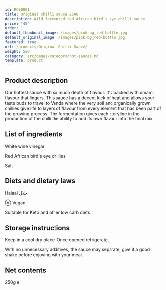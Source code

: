 ```yaml
---
id: RC00001
title: Original chilli sauce 250G
description: Wild fermented red African bird's eye chilli sauce.
price: "45"
order: 1
default_thumbnail_image: /images/pink-bg_red-bottle.jpg
default_original_image: /images/pink-bg_red-bottle.jpg
featured: true
url: /products/Original-Chilli-Sauce/
weight: 550
category: src/pages/category/hot-sauces.md
template: product
---
```

## Product description

Our hottest sauce with so much depth of flavour. It's packed with umami flavour that lingers. This sauce has a decent kick of heat and allows your taste buds to travel to Venda where the very soil and organically grown chillies give life to layers of flavour from every element that has been part of the growing process. The fermentation gives each storyline in the production of the chilli the ability to add its own flavour into the final mix.

## List of ingredients

White wine vinegar

Red African bird's eye chillies

Salt

## Diets and dietary laws

Halaal حلال

Ⓥ Vegan

Suitable for Keto and other low carb diets

## Storage instructions

Keep in a cool dry place. Once opened refrigerate. 

With no unnecessary additives, the sauce may separate, give it a good shake before enjoying with your meal.

## Net contents

250g e